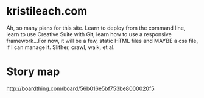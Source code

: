 # kristileach.com
Ah, so many plans for this site. Learn to deploy from the command line, learn to use Creative Suite with Git, learn how to use a responsive framework...For now, it will be a few, static HTML files and MAYBE a css file, if I can manage it. Slither, crawl, walk, et al.

# Story map
http://boardthing.com/board/56b016e5bf753be8000020f5
